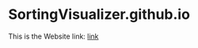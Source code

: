 # SortingVisualizer.github.io
<p>This is the Website link: <a href="https://litheeshkumar.github.io/SortingVisualizer.github.io/">link</a></p>

